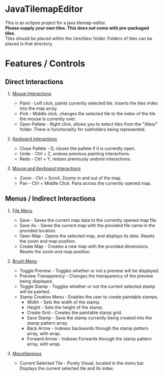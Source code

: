 # JavaTilemapEditor
This is an eclipse project for a java tilemap-editor.<br>
**Please supply _your own_ tiles. This _does not_ come with pre-packaged tiles.**<br>
Tiles should be placed within the /res/tiles/ folder. Folders of tiles can be placed in that directory.<br>

# Features / Controls

## Direct Interactions

1. <ins>Mouse Interactions</ins>
    - Paint - Left click, paints currently selected tile. Inserts the tiles index into the map array.
    - Pick - Middle click, changes the selected tile to the index of the tile the mouse is currently over.
    - Open Pallete - Right click, allows you to select tiles from the "/tiles/" folder. There is functionality for subfolders being represented.

2. <ins>Keyboard Interactions</ins>
    - Close Pallete - D, closes the pallete if it is currently open.
    - Undo - Ctrl + Z, undoes previous painting interactions.
    - Redo - Ctrl + Y, redoes previously undone interactions.

3. <ins>Mouse and Keyboard Interactions</ins>
    - Zoom - Ctrl + Scroll. Zooms in and out of the map.
    - Pan - Ctrl + Middle Click. Pans across the currently opened map.

## Menus / Indirect Interactions

1. <ins>File Menu</ins>
    - Save - Saves the current map data to the currently opened map file.
    - Save As - Saves the current map with the provided file name in the provided location.
    - Open Map - Opens the selected map, and displays its data. Resets the zoom and map position.
    - Create Map - Creates a new map with the provided dimensions. Resets the zoom and map position.

2. <ins>Brush Menu</ins>
    - Toggle Preview - Toggles whether or not a preview will be displayed.
    - Preview Transparency - Changes the transparency of the preview being displayed.
    - Toggle Stamp - Toggles whether or not the current selected stamp will be painted.
    - Stamp Creation Menu - Enables the user to create paintable stamps.
      - Width - Sets the width of the stamp.
      - Height - Sets the height of the stamp.
      - Create Grid - Creates the paintable stamp grid.
      - Save Stamp - Save the stamp currently being created into the stamp pattern array.
      - Back Arrow - Indexes backwards through the stamp pattern array, with wrap.
      - Forward Arrow - Indexes Forwards through the stamp pattern array, with wrap.

3. <ins>Miscellaneous</ins>
    - Current Selected Tile - Purely Visual, located in the menu bar. Displays the current selected tile and its index.
